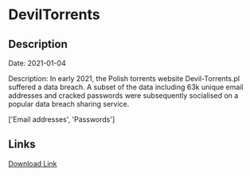 # DevilTorrents

## Description

Date: 2021-01-04

Description:
In early 2021, the Polish torrents website Devil-Torrents.pl suffered a data breach. A subset of the data including 63k unique email addresses and cracked passwords were subsequently socialised on a popular data breach sharing service.


['Email addresses', 'Passwords']

## Links

[Download Link](https://link-to.net/1229997/136.70807549112507/dynamic/?r=aHR0cHM6Ly93d3cubWVkaWFmaXJlLmNvbS92aWV3L2R1WUthQ2pBcmprWnNyMS9kZXZpbC10b3JyZW50cy5wbC9maWxl)